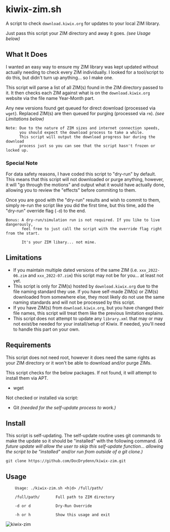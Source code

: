 # kiwix-zim.sh

A script to check `download.kiwix.org` for updates to your local ZIM library.

Just pass this script your ZIM directory and away it goes. *(see Usage below)*

## What It Does

I wanted an easy way to ensure my ZIM library was kept updated without actually needing to check every ZIM individually. I looked for a tool/script to do this, but didn't turn up anything... so I make one.

This script will parse a list of all ZIM(s) found in the ZIM directory passed to it. It then checks each ZIM against what is on the `download.kiwix.org` website via the file name Year-Month part.

Any new versions found get queued for direct download (processed via `wget`). Replaced ZIM(s) are then queued for purging (processed via `rm`). *(see Limitations below)*

```text
Note: Due to the nature of ZIM sizes and internet connection speeds, 
      you should expect the download process to take a while. 
      This script will output the download progress bar during the download
      process just so you can see that the script hasn't frozen or locked up.
```

### Special Note

For data safety reasons, I have coded this script to "dry-run" by default. This means that this script will not downloaded or purge anything, however, it will "go through the motions" and output what it would have actually done, allowing you to review the "effects" before commiting to them.

Once you are good with the "dry-run" results and wish to commit to them, simply re-run the script like you did the first time, but this time, add the "dry-run" override flag (`-d`) to the end.

```text
Bonus: A dry-run/simulation run is not required. If you like to live dangerously,
       feel free to just call the script with the override flag right from the start. 

       It's your ZIM libary... not mine.
```

## Limitations

- If you maintain multiple dated versions of the same ZIM (i.e. `xxx_2022-06.zim` and `xxx_2022-07.zim`) this script may not be for you... at least not yet.
- This script is only for ZIM(s) hosted by `download.kiwix.org` due to the file naming standard they use. If you have self-made ZIM(s) or ZIM(s) downloaded from somewhere else, they most likely do not use the same naming standards and will not be processed by this script.
- If you have ZIM(s) from `download.kiwix.org`, but you have changed their file names, this script will treat them like the previous limitation explains.
- This script does not attempt to update any `library.xml` that may or may not exist/be needed for your install/setup of Kiwix. If needed, you'll need to handle this part on your own.

## Requirements

This script does not need root, however it does need the same rights as your ZIM directory or it won't be able to download and/or purge ZIMs.

This script checks for the below packages. If not found, it will attempt to install them via APT.

- wget

Not checked or installed via script:

- Git *(needed for the self-update process to work.)*

## Install

This script is self-updating. The self-update routine uses git commands to make the update so it should be "installed" with the following command.
*(A future update will allow the user to skip this self-update function... allowing the script to be "installed" and/or run from outside of a git clone.)*

```text
git clone https://github.com/DocDrydenn/kiwix-zim.git
```

## Usage

```text
    Usage: ./kiwix-zim.sh <h|d> /full/path/

    /full/path/       Full path to ZIM directory

    -d or d           Dry-Run Override

    -h or h           Show this usage and exit
```

![kiwix-zim](https://user-images.githubusercontent.com/48564375/187809068-7b53eef1-61da-4b3a-bdde-b26b58baa4a0.png)
